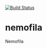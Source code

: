 [![Build Status](https://travis-ci.org/meseven/nemofila.png)](https://travis-ci.org/meseven/easyad)


# nemofila
Nemofila
